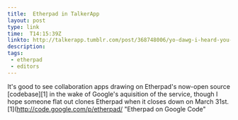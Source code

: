 ```yaml
---
title:  Etherpad in TalkerApp
layout: post
type: link
time:  T14:15:39Z
linkto: http://talkerapp.tumblr.com/post/368748006/yo-dawg-i-heard-you-like-etherpad-so-we-put-live
description: 
tags: 
 - etherpad
 - editors
---
```

It's good to see collaboration apps drawing on Etherpad's now-open source [codebase][1] in the wake of Google's aquisition of the service, though I hope someone flat out clones Etherpad when it closes down on March 31st.
[1](http://code.google.com/p/etherpad/ "Etherpad on Google Code"
